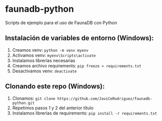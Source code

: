 # faunadb-python
Scripts de ejemplo para el uso de FaunaDB con Python

## Instalación de variables de entorno (Windows):
1. Creamos venv: `python -m venv myenv`
2. Activamos venv: `myenv\Scripts\activate`
3. Instalamos librerías necesarias
4. Creamos archivo requirements: `pip freeze > requirements.txt`
5. Desactivamos venv: `deactivate`

## Clonando este repo (Windows):
1. Clonamos: `git clone https://github.com/JaviCeRodriguez/faunadb-python.git`
2. Repetimos pasos 1 y 2 del anterior título
3. Instalamos librerías de requirements: `pip install -r requirements.txt`